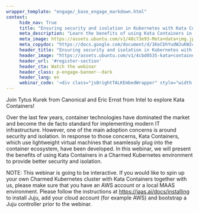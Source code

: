 ```yaml
---
wrapper_template: "engage/_base_engage_markdown.html"
context:
     hide_nav: True
     title: "Ensuring security and isolation in Kubernetes with Kata Containers"
     meta_description: "Learn the benefits of using Kata Containers in a Charmed Kubernetes environment to provide better security and isolation"
     meta_image: https://assets.ubuntu.com/v1/48c73e93-Meta+data+img.jpg
     meta_copydoc: "https://docs.google.com/document/d/1KeCbhYudWJuKW2cMuNfsClvQXnyrpz0q2I-ILuwhfcY/edit?ts=5d6de4ad"
     header_title: "Ensuring security and isolation in Kubernetes with Kata Containers"
     header_image: "https://assets.ubuntu.com/v1/4cbd0535-kata+containers+kubernetes.svg"
     header_url: '#register-section'
     header_cta: Watch the webinar
     header_class: p-engage-banner--dark
     header_lang: en
     webinar_code: '<div class="jsBrightTALKEmbedWrapper" style="width:100%; height:100%; position:relative;background: #ffffff;"><script class="jsBrightTALKEmbedConfig" type="application/json">{ "channelId" : 6793, "language": "en-US", "commId" : 373551, "displayMode" : "standalone", "height" : "auto" }</script><script src="https://www.brighttalk.com/clients/js/player-embed/player-embed.js" class="jsBrightTALKEmbed"></script></div>'
---
```


Join Tytus Kurek from Canonical and Eric Ernst from Intel to explore Kata Containers!

Over the last few years, container technologies have dominated the market and become the de facto standard for implementing modern IT infrastructure. However, one of the main adoption concerns is around security and isolation. In response to those concerns, Kata Containers, which use lightweight virtual machines that seamlessly plug into the container ecosystem, have been developed. In this webinar, we will present the benefits of using Kata Containers in a Charmed Kubernetes environment to provide better security and isolation. 

NOTE: This webinar is going to be interactive. If you would like to spin up your own Charmed Kubernetes cluster with Kata Containers together with us, please make sure that you have an AWS account or a local MAAS environment. Please follow the instructions at https://jaas.ai/docs/installing to install Juju, add your cloud account (for example AWS) and bootstrap a Juju controller prior to the webinar.
